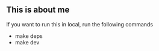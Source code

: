 ## This is about me
If you want to run this in local, run the following commands

- make deps
- make dev

